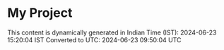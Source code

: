 # My Project

This content is dynamically generated in Indian Time (IST): 2024-06-23 15:20:04 IST
Converted to UTC: 2024-06-23 09:50:04 UTC
